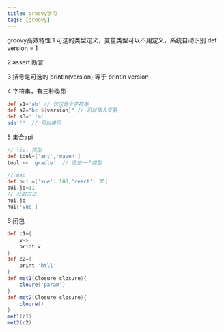 ```yaml
---
title: groovy学习
tags: [groovy]
---
```

groovy高效特性
1 可选的类型定义，变量类型可以不用定义，系统自动识别
def version = 1

2 assert 断言

3 括号是可选的
println(version)  等于 println version

4 字符串，有三种类型
```groovy
def s1='ab' // 仅仅是个字符串
def s2="bc ${version}" // 可以插入变量
def s3='''ml
sda'''  // 可以换行
```

5 集合api

```groovy
// list 类型
def tool=['ant','maven']
tool << 'gradle'  // 追加一个类型

// map
def bui =['vue': 100,'react': 35]
bui.jq=11
// 获取方法
hui.jq
hui['vue']
```
6 闭包
```groovy
def c1={
    v->
    print v
}
def c2={
    print 'htll'
}
def met1(Closure closure){
    cloure('param')
}
def met2(Closure closure){
    cloure()
}
met1(c1)
met2(c2)
```
